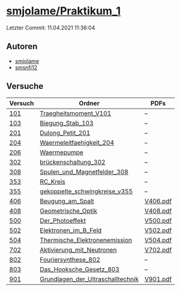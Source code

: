 # [smjolame/Praktikum_1](https://github.com/smjolame/Praktikum_1)

Letzter Commit: 11.04.2021 11:36:04

## Autoren
- [smjolame](https://github.com/smjolame)
- [smsnfi12](https://github.com/smsnfi12)

## Versuche

|        Versuch         |                                                          Ordner                                                          |                                                                         PDFs                                                                          |
|------------------------|--------------------------------------------------------------------------------------------------------------------------|-------------------------------------------------------------------------------------------------------------------------------------------------------|
|[101](../../versuch/101)|[Traegheitsmoment_V101](https://github.com/smjolame/Praktikum_1/tree/master/Traegheitsmoment_V101)                        |–                                                                                                                                                      |
|[103](../../versuch/103)|[Biegung_Stab_103](https://github.com/smjolame/Praktikum_1/tree/master/Biegung_Stab_103)                                  |–                                                                                                                                                      |
|[201](../../versuch/201)|[Dulong_Petit_201](https://github.com/smjolame/Praktikum_1/tree/master/Dulong_Petit_201)                                  |–                                                                                                                                                      |
|[204](../../versuch/204)|[Waermeleitfaehigkeit_204](https://github.com/smjolame/Praktikum_1/tree/master/Waermeleitfaehigkeit_204)                  |–                                                                                                                                                      |
|[206](../../versuch/206)|[Waermepumpe](https://github.com/smjolame/Praktikum_1/tree/master/Waermepumpe)                                            |–                                                                                                                                                      |
|[302](../../versuch/302)|[brückenschaltung_302](https://github.com/smjolame/Praktikum_1/tree/master/br%C3%BCckenschaltung_302)                     |–                                                                                                                                                      |
|[308](../../versuch/308)|[Spulen_und_Magnetfelder_308](https://github.com/smjolame/Praktikum_1/tree/master/Spulen_und_Magnetfelder_308)            |–                                                                                                                                                      |
|[353](../../versuch/353)|[RC_Kreis](https://github.com/smjolame/Praktikum_1/tree/master/RC_Kreis)                                                  |–                                                                                                                                                      |
|[355](../../versuch/355)|[gekoppelte_schwingkreise_v355](https://github.com/smjolame/Praktikum_1/tree/master/gekoppelte_schwingkreise_v355)        |–                                                                                                                                                      |
|[406](../../versuch/406)|[Beugung_am_Spalt](https://github.com/smjolame/Praktikum_1/tree/master/Beugung_am_Spalt)                                  |[V406.pdf](https://docs.google.com/viewer?url=https://raw.githubusercontent.com/smjolame/Praktikum_1/master/Beugung_am_Spalt/V406.pdf)                 |
|[408](../../versuch/408)|[Geometrische_Optik](https://github.com/smjolame/Praktikum_1/tree/master/Geometrische_Optik)                              |[V408.pdf](https://docs.google.com/viewer?url=https://raw.githubusercontent.com/smjolame/Praktikum_1/master/Geometrische_Optik/V408.pdf)               |
|[500](../../versuch/500)|[Der_Photoeffekt](https://github.com/smjolame/Praktikum_1/tree/master/Der_Photoeffekt)                                    |[V500.pdf](https://docs.google.com/viewer?url=https://raw.githubusercontent.com/smjolame/Praktikum_1/master/Der_Photoeffekt/V500.pdf)                  |
|[502](../../versuch/502)|[Elektronen_im_B_Feld](https://github.com/smjolame/Praktikum_1/tree/master/Elektronen_im_B_Feld)                          |[V502.pdf](https://docs.google.com/viewer?url=https://raw.githubusercontent.com/smjolame/Praktikum_1/master/Elektronen_im_B_Feld/V502.pdf)             |
|[504](../../versuch/504)|[Thermische_Elektronenemission](https://github.com/smjolame/Praktikum_1/tree/master/Thermische_Elektronenemission)        |[V504.pdf](https://docs.google.com/viewer?url=https://raw.githubusercontent.com/smjolame/Praktikum_1/master/Thermische_Elektronenemission/V504.pdf)    |
|[702](../../versuch/702)|[Aktivierung_mit_Neutronen](https://github.com/smjolame/Praktikum_1/tree/master/Aktivierung_mit_Neutronen)                |[V702.pdf](https://docs.google.com/viewer?url=https://raw.githubusercontent.com/smjolame/Praktikum_1/master/Aktivierung_mit_Neutronen/V702.pdf)        |
|[802](../../versuch/802)|[Fouriersynthese_802](https://github.com/smjolame/Praktikum_1/tree/master/Fouriersynthese_802)                            |–                                                                                                                                                      |
|[803](../../versuch/803)|[Das_Hooksche_Gesetz_803](https://github.com/smjolame/Praktikum_1/tree/master/Das_Hooksche_Gesetz_803)                    |–                                                                                                                                                      |
|[901](../../versuch/901)|[Grundlagen_der_Ultraschalltechnik](https://github.com/smjolame/Praktikum_1/tree/master/Grundlagen_der_Ultraschalltechnik)|[V901.pdf](https://docs.google.com/viewer?url=https://raw.githubusercontent.com/smjolame/Praktikum_1/master/Grundlagen_der_Ultraschalltechnik/V901.pdf)|
